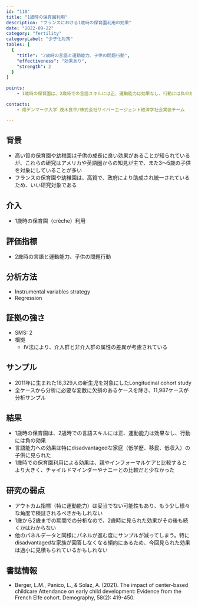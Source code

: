 ```yaml
---
id: "110"
title: "1歳時の保育園利用"
description: "フランスにおける1歳時の保育園利用の効果"
date: "2022-09-22"
category: "fertility"
categoryLabel: "少子化対策"
tables: [
  {
    "title": "2歳時の言語と運動能力、子供の問題行動",
    "effectiveness": "効果あり",
    "strength": 2
  }
]

points:
    - 1歳時の保育園は、2歳時での言語スキルには正、運動能力は効果なし、行動には負の効果

contacts:
    - 南デンマーク大学 茂木良平/株式会社サイバーエージェント経済学社会実装チーム

---
```


## 背景
- 高い質の保育園や幼稚園は子供の成長に良い効果があることが知られているが、これらの研究はアメリカや英語圏からの知見が主で、また3～5歳の子供を対象にしていることが多い
- フランスの保育園や幼稚園は、高質で、政府により助成され統一されているため、いい研究対象である



## 介入
- 1歳時の保育園（crèche）利用

## 評価指標
- 2歳時の言語と運動能力、子供の問題行動

## 分析方法
- Instrumental variables strategy
- Regression

## 証拠の強さ
- SMS: 2
- 根拠 
  - IV法により、介入群と非介入群の属性の差異が考慮されている

## サンプル
- 2011年に生まれた18,329人の新生児を対象にしたLongitudinal cohort study
- 全ケースから分析に必要な変数に欠損のあるケースを除き、11,987ケースが分析サンプル



## 結果
- 1歳時の保育園は、2歳時での言語スキルには正、運動能力は効果なし、行動には負の効果
- 言語能力への効果は特にdisadvantagedな家庭（低学歴、移民、低収入）の子供に見られた
- 1歳時での保育園利用による効果は、親やインフォーマルケアと比較するとより大きく、チャイルドマインダーやナニーとの比較だと少なかった


## 研究の弱点
- アウトカム指標（特に運動能力）は妥当でない可能性もあり、もう少し様々な角度で検証されるべきかもしれない
- 1歳から2歳までの期間での分析なので、2歳時に見られた効果がその後も続くかはわからない
- 他のパネルデータと同様にパネルが進む度にサンプルが減ってしまう。特にdisadvantagedな家族が回答しなくなる傾向にあるため、今回見られた効果は過小に見積もられているかもしれない

## 書誌情報
- Berger, L.M., Panico, L., & Solaz, A. (2021). The impact of center-based childcare Attendance on early child development: Evidence from the French Elfe cohort. Demography, 58(2): 419-450.